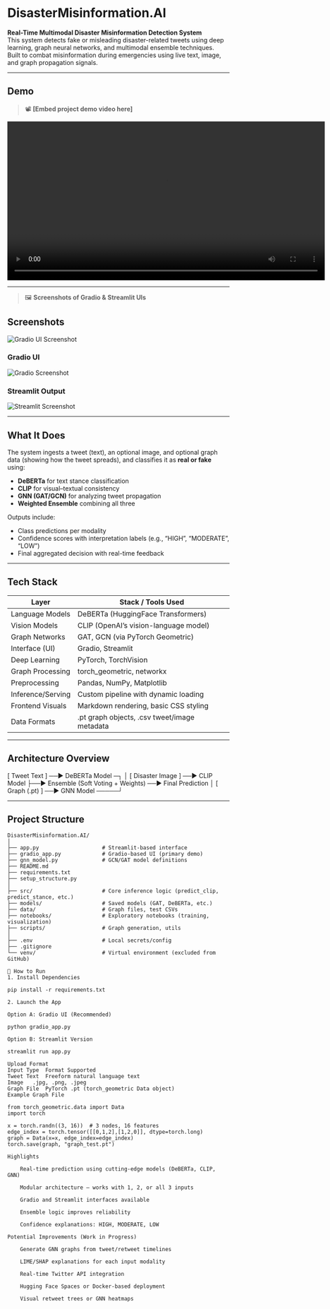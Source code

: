 # DisasterMisinformation.AI

**Real-Time Multimodal Disaster Misinformation Detection System**  
This system detects fake or misleading disaster-related tweets using deep learning, graph neural networks, and multimodal ensemble techniques.  
Built to combat misinformation during emergencies using live text, image, and graph propagation signals.

---

## Demo

> 📽️ **[Embed project demo video here]**

<video width="720" controls>
  <source src="demo/demo.mp4" type="video/mp4">
  Your browser does not support the video tag.
</video>

---

> 🖼️ **Screenshots of Gradio & Streamlit UIs**

## Screenshots

![Gradio UI Screenshot](./screenshots/dismisoff1.png)

### Gradio UI

![Gradio Screenshot](./screenshots/gradio_ui.png)

### Streamlit Output

![Streamlit Screenshot](./screenshots/streamlit_output.png)

---

## What It Does

The system ingests a tweet (text), an optional image, and optional graph data (showing how the tweet spreads), and classifies it as **real or fake** using:

- **DeBERTa** for text stance classification  
- **CLIP** for visual–textual consistency  
- **GNN (GAT/GCN)** for analyzing tweet propagation  
- **Weighted Ensemble** combining all three

Outputs include:  
- Class predictions per modality  
- Confidence scores with interpretation labels (e.g., “HIGH”, “MODERATE”, “LOW”)  
- Final aggregated decision with real-time feedback

---

## Tech Stack

| Layer              | Stack / Tools Used                        |
|--------------------|-------------------------------------------|
| Language Models    | DeBERTa (HuggingFace Transformers)        |
| Vision Models      | CLIP (OpenAI’s vision-language model)     |
| Graph Networks     | GAT, GCN (via PyTorch Geometric)          |
| Interface (UI)     | Gradio, Streamlit                         |
| Deep Learning      | PyTorch, TorchVision                      |
| Graph Processing   | torch_geometric, networkx                 |
| Preprocessing      | Pandas, NumPy, Matplotlib                 |
| Inference/Serving  | Custom pipeline with dynamic loading      |
| Frontend Visuals   | Markdown rendering, basic CSS styling     |
| Data Formats       | .pt graph objects, .csv tweet/image metadata |

---

## Architecture Overview

[ Tweet Text ] ──▶ DeBERTa Model ─┐
│
[ Disaster Image ] ──▶ CLIP Model ├──▶ Ensemble (Soft Voting + Weights) ──▶ Final Prediction
│
[ Graph (.pt) ] ──▶ GNN Model ─────┘


---

## Project Structure

```text
DisasterMisinformation.AI/
│
├── app.py                    # Streamlit-based interface
├── gradio_app.py             # Gradio-based UI (primary demo)
├── gnn_model.py              # GCN/GAT model definitions
├── README.md
├── requirements.txt
├── setup_structure.py
│
├── src/                      # Core inference logic (predict_clip, predict_stance, etc.)
├── models/                   # Saved models (GAT, DeBERTa, etc.)
├── data/                     # Graph files, test CSVs
├── notebooks/                # Exploratory notebooks (training, visualization)
├── scripts/                  # Graph generation, utils
│
├── .env                      # Local secrets/config
├── .gitignore
└── venv/                     # Virtual environment (excluded from GitHub)

🧪 How to Run
1. Install Dependencies

pip install -r requirements.txt

2. Launch the App

Option A: Gradio UI (Recommended)

python gradio_app.py

Option B: Streamlit Version

streamlit run app.py

Upload Format
Input Type	Format Supported
Tweet Text	Freeform natural language text
Image	.jpg, .png, .jpeg
Graph File	PyTorch .pt (torch_geometric Data object)
Example Graph File

from torch_geometric.data import Data
import torch

x = torch.randn((3, 16))  # 3 nodes, 16 features
edge_index = torch.tensor([[0,1,2],[1,2,0]], dtype=torch.long)
graph = Data(x=x, edge_index=edge_index)
torch.save(graph, "graph_test.pt")

Highlights

    Real-time prediction using cutting-edge models (DeBERTa, CLIP, GNN)

    Modular architecture — works with 1, 2, or all 3 inputs

    Gradio and Streamlit interfaces available

    Ensemble logic improves reliability

    Confidence explanations: HIGH, MODERATE, LOW

Potential Improvements (Work in Progress)

    Generate GNN graphs from tweet/retweet timelines

    LIME/SHAP explanations for each input modality

    Real-time Twitter API integration

    Hugging Face Spaces or Docker-based deployment

    Visual retweet trees or GNN heatmaps

